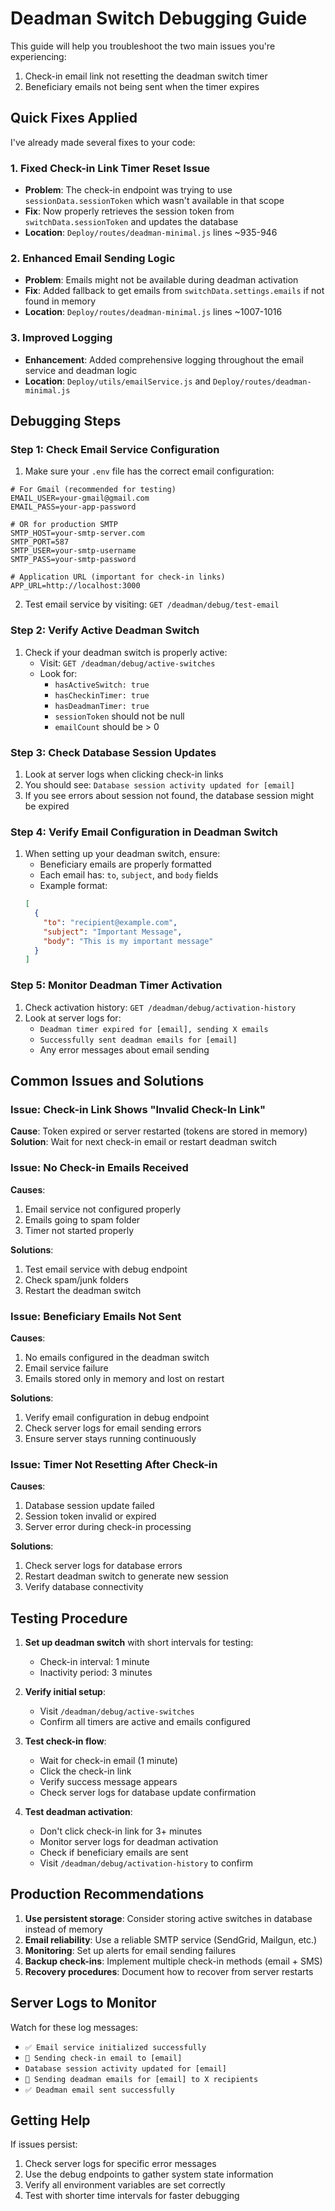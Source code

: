 # Deadman Switch Debugging Guide

This guide will help you troubleshoot the two main issues you're experiencing:
1. Check-in email link not resetting the deadman switch timer
2. Beneficiary emails not being sent when the timer expires

## Quick Fixes Applied

I've already made several fixes to your code:

### 1. Fixed Check-in Link Timer Reset Issue
- **Problem**: The check-in endpoint was trying to use `sessionData.sessionToken` which wasn't available in that scope
- **Fix**: Now properly retrieves the session token from `switchData.sessionToken` and updates the database
- **Location**: `Deploy/routes/deadman-minimal.js` lines ~935-946

### 2. Enhanced Email Sending Logic
- **Problem**: Emails might not be available during deadman activation
- **Fix**: Added fallback to get emails from `switchData.settings.emails` if not found in memory
- **Location**: `Deploy/routes/deadman-minimal.js` lines ~1007-1016

### 3. Improved Logging
- **Enhancement**: Added comprehensive logging throughout the email service and deadman logic
- **Location**: `Deploy/utils/emailService.js` and `Deploy/routes/deadman-minimal.js`

## Debugging Steps

### Step 1: Check Email Service Configuration

1. Make sure your `.env` file has the correct email configuration:

```env
# For Gmail (recommended for testing)
EMAIL_USER=your-gmail@gmail.com
EMAIL_PASS=your-app-password

# OR for production SMTP
SMTP_HOST=your-smtp-server.com
SMTP_PORT=587
SMTP_USER=your-smtp-username
SMTP_PASS=your-smtp-password

# Application URL (important for check-in links)
APP_URL=http://localhost:3000
```

2. Test email service by visiting: `GET /deadman/debug/test-email`

### Step 2: Verify Active Deadman Switch

1. Check if your deadman switch is properly active:
   - Visit: `GET /deadman/debug/active-switches`
   - Look for:
     - `hasActiveSwitch: true`
     - `hasCheckinTimer: true`
     - `hasDeadmanTimer: true`
     - `sessionToken` should not be null
     - `emailCount` should be > 0

### Step 3: Check Database Session Updates

1. Look at server logs when clicking check-in links
2. You should see: `Database session activity updated for [email]`
3. If you see errors about session not found, the database session might be expired

### Step 4: Verify Email Configuration in Deadman Switch

1. When setting up your deadman switch, ensure:
   - Beneficiary emails are properly formatted
   - Each email has: `to`, `subject`, and `body` fields
   - Example format:
   ```json
   [
     {
       "to": "recipient@example.com",
       "subject": "Important Message",
       "body": "This is my important message"
     }
   ]
   ```

### Step 5: Monitor Deadman Timer Activation

1. Check activation history: `GET /deadman/debug/activation-history`
2. Look at server logs for:
   - `Deadman timer expired for [email], sending X emails`
   - `Successfully sent deadman emails for [email]`
   - Any error messages about email sending

## Common Issues and Solutions

### Issue: Check-in Link Shows "Invalid Check-In Link"
**Cause**: Token expired or server restarted (tokens are stored in memory)
**Solution**: Wait for next check-in email or restart deadman switch

### Issue: No Check-in Emails Received
**Causes**:
1. Email service not configured properly
2. Emails going to spam folder
3. Timer not started properly

**Solutions**:
1. Test email service with debug endpoint
2. Check spam/junk folders
3. Restart the deadman switch

### Issue: Beneficiary Emails Not Sent
**Causes**:
1. No emails configured in the deadman switch
2. Email service failure
3. Emails stored only in memory and lost on restart

**Solutions**:
1. Verify email configuration in debug endpoint
2. Check server logs for email sending errors
3. Ensure server stays running continuously

### Issue: Timer Not Resetting After Check-in
**Causes**:
1. Database session update failed
2. Session token invalid or expired
3. Server error during check-in processing

**Solutions**:
1. Check server logs for database errors
2. Restart deadman switch to generate new session
3. Verify database connectivity

## Testing Procedure

1. **Set up deadman switch** with short intervals for testing:
   - Check-in interval: 1 minute
   - Inactivity period: 3 minutes

2. **Verify initial setup**:
   - Visit `/deadman/debug/active-switches`
   - Confirm all timers are active and emails configured

3. **Test check-in flow**:
   - Wait for check-in email (1 minute)
   - Click the check-in link
   - Verify success message appears
   - Check server logs for database update confirmation

4. **Test deadman activation**:
   - Don't click check-in link for 3+ minutes
   - Monitor server logs for deadman activation
   - Check if beneficiary emails are sent
   - Visit `/deadman/debug/activation-history` to confirm

## Production Recommendations

1. **Use persistent storage**: Consider storing active switches in database instead of memory
2. **Email reliability**: Use a reliable SMTP service (SendGrid, Mailgun, etc.)
3. **Monitoring**: Set up alerts for email sending failures
4. **Backup check-ins**: Implement multiple check-in methods (email + SMS)
5. **Recovery procedures**: Document how to recover from server restarts

## Server Logs to Monitor

Watch for these log messages:
- `✅ Email service initialized successfully`
- `📧 Sending check-in email to [email]`
- `Database session activity updated for [email]`
- `🚨 Sending deadman emails for [email] to X recipients`
- `✅ Deadman email sent successfully`

## Getting Help

If issues persist:
1. Check server logs for specific error messages
2. Use the debug endpoints to gather system state information
3. Verify all environment variables are set correctly
4. Test with shorter time intervals for faster debugging